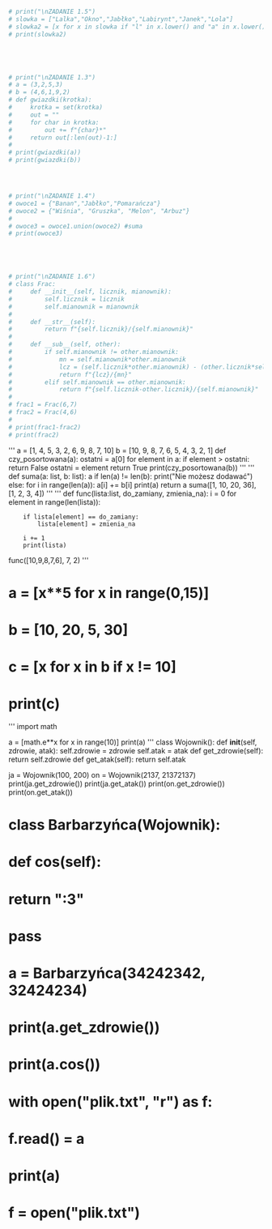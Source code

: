 ```py
# print("\nZADANIE 1.5")
# slowka = ["Lalka","Okno","Jabłko","Labirynt","Janek","Lola"]
# slowka2 = [x for x in slowka if "l" in x.lower() and "a" in x.lower()]
# print(slowka2)





# print("\nZADANIE 1.3")
# a = (3,2,5,3)
# b = (4,6,1,9,2)
# def gwiazdki(krotka):
#     krotka = set(krotka)
#     out = ""
#     for char in krotka:
#         out += f"{char}*"
#     return out[:len(out)-1:]
#
# print(gwiazdki(a))
# print(gwiazdki(b))




# print("\nZADANIE 1.4")
# owoce1 = {"Banan","Jabłko","Pomarańcza"}
# owoce2 = {"Wiśnia", "Gruszka", "Melon", "Arbuz"}
#
# owoce3 = owoce1.union(owoce2) #suma
# print(owoce3)





# print("\nZADANIE 1.6")
# class Frac:
#     def __init__(self, licznik, mianownik):
#         self.licznik = licznik
#         self.mianownik = mianownik
#
#     def __str__(self):
#         return f"{self.licznik}/{self.mianownik}"
#
#     def __sub__(self, other):
#         if self.mianownik != other.mianownik:
#             mn = self.mianownik*other.mianownik
#             lcz = (self.licznik*other.mianownik) - (other.licznik*self.mianownik)
#             return f"{lcz}/{mn}"
#         elif self.mianownik == other.mianownik:
#             return f"{self.licznik-other.licznik}/{self.mianownik}"
#
# frac1 = Frac(6,7)
# frac2 = Frac(4,6)
#
# print(frac1-frac2)
# print(frac2)
```
'''
a = [1, 4, 5, 3, 2, 6, 9, 8, 7, 10]
b = [10, 9, 8, 7, 6, 5, 4, 3, 2, 1]
def czy_posortowana(a):
    ostatni = a[0]
    for element in a:
        if element > ostatni:
            return False
        ostatni = element
    return True
print(czy_posortowana(b))
'''
'''
def suma(a: list, b: list):
    a
    if len(a) != len(b):
        print("Nie możesz dodawać")
    else:
        for i in range(len(a)):
            a[i] += b[i]
    print(a)
    return a
suma([1, 10, 20, 36],[1, 2, 3, 4])
'''
'''
def func(lista:list, do_zamiany, zmienia_na):
    i = 0
    for element in range(len(lista)):

        if lista[element] == do_zamiany:
            lista[element] = zmienia_na

        i += 1
        print(lista)
func([10,9,8,7,6], 7, 2)
'''
# a = [x**5 for x in range(0,15)]
# b = [10, 20, 5, 30]
# c = [x for x in b if x != 10]
# print(c)
'''
import math

a = [math.e**x for x in range(10)]
print(a)
'''
class Wojownik():
    def __init__(self, zdrowie, atak):
        self.zdrowie = zdrowie
        self.atak = atak
    def get_zdrowie(self):
        return self.zdrowie
    def get_atak(self):
        return self.atak



ja = Wojownik(100, 200)
on = Wojownik(2137, 21372137)
print(ja.get_zdrowie())
print(ja.get_atak())
print(on.get_zdrowie())
print(on.get_atak())

# class Barbarzyńca(Wojownik):
#     def cos(self):
#         return ":3"
#     pass
# a = Barbarzyńca(34242342, 32424234)
# print(a.get_zdrowie())
# print(a.cos())

# with open("plik.txt", "r") as f:
#     f.read() = a
#     print(a)
#
# f = open("plik.txt")
